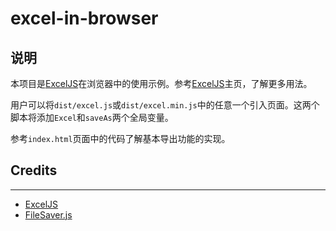 # excel-in-browser

## 说明

本项目是[ExcelJS](https://github.com/guyonroche/exceljs)在浏览器中的使用示例。参考[ExcelJS](https://github.com/guyonroche/exceljs)主页，了解更多用法。

用户可以将`dist/excel.js`或`dist/excel.min.js`中的任意一个引入页面。这两个脚本将添加`Excel`和`saveAs`两个全局变量。

参考`index.html`页面中的代码了解基本导出功能的实现。

## Credits

---

- [ExcelJS](https://github.com/guyonroche/exceljs)
- [FileSaver.js](https://github.com/eligrey/FileSaver.js/)